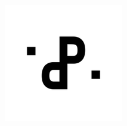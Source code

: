 <!-- ### 👁 Philipp Panhey\'s profile -->
<!-- ![ppanhey rekursion](img/philipp_panhey_rekursion.gif?raw=true "ppanhey") -->

<p align="center">
  <img src="img/philipp_panhey_rotate.gif?raw=true" />
</p>

<!--
**phpanhey/phpanhey** is a ✨ _special_ ✨ repository because its `README.md` (this file) appears on your GitHub profile.

Here are some ideas to get you started:

- 🔭 I’m currently working on ...
- 🌱 I’m currently learning ...
- 👯 I’m looking to collaborate on ...
- 🤔 I’m looking for help with ...
- 💬 Ask me about ...
- 📫 How to reach me: ...
- 😄 Pronouns: ...
- ⚡ Fun fact: ...
-->
